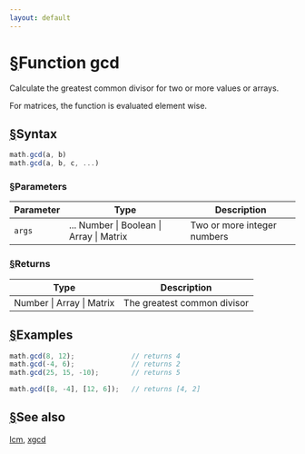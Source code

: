 ```yaml
---
layout: default
---
```


<h1 id="function-gcd"><a href="#function-gcd">&sect;</a>Function gcd</h1>

Calculate the greatest common divisor for two or more values or arrays.

For matrices, the function is evaluated element wise.


<h2 id="syntax"><a href="#syntax">&sect;</a>Syntax</h2>

```js
math.gcd(a, b)
math.gcd(a, b, c, ...)
```

<h3 id="parameters"><a href="#parameters">&sect;</a>Parameters</h3>

Parameter | Type | Description
--------- | ---- | -----------
`args` | ... Number &#124; Boolean &#124; Array &#124; Matrix | Two or more integer numbers

<h3 id="returns"><a href="#returns">&sect;</a>Returns</h3>

Type | Description
---- | -----------
Number &#124; Array &#124; Matrix | The greatest common divisor


<h2 id="examples"><a href="#examples">&sect;</a>Examples</h2>

```js
math.gcd(8, 12);              // returns 4
math.gcd(-4, 6);              // returns 2
math.gcd(25, 15, -10);        // returns 5

math.gcd([8, -4], [12, 6]);   // returns [4, 2]
```


<h2 id="see-also"><a href="#see-also">&sect;</a>See also</h2>

[lcm](lcm.html),
[xgcd](xgcd.html)


<!-- Note: This file is automatically generated from source code comments. Changes made in this file will be overridden. -->
